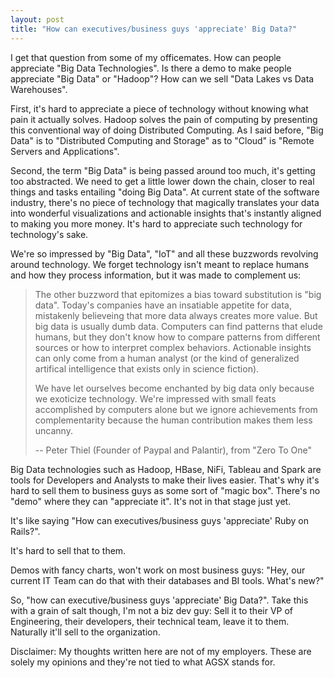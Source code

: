 ```yaml
---
layout: post
title: "How can executives/business guys 'appreciate' Big Data?"
---
```


I get that question from some of my officemates. How can people appreciate "Big Data Technologies". Is there a demo to make people appreciate "Big Data" or "Hadoop"? How can we sell "Data Lakes vs Data Warehouses".

First, it's hard to appreciate a piece of technology without knowing what pain it actually solves. Hadoop solves the pain of computing by presenting this conventional way of doing Distributed Computing. As I said before, "Big Data" is to "Distributed Computing and Storage" as to "Cloud" is "Remote Servers and Applications".

Second, the term "Big Data" is being passed around too much, it's getting too abstracted. We need to get a little lower down the chain, closer to real things and tasks entailing "doing Big Data". At current state of the software industry, there's no piece of technology that magically translates your data into wonderful visualizations and actionable insights that's instantly aligned to making you more money. It's hard to appreciate such technology for technology's sake. 

We're so impressed by "Big Data", "IoT" and all these buzzwords revolving around technology. We forget technology isn't meant to replace humans and how they process information, but it was made to complement us:

> The other buzzword that epitomizes a bias toward substitution is "big data". Today's companies have an insatiable appetite for data, mistakenly believeing that more data always creates more value. But big data is usually dumb data. Computers can find patterns that elude humans, but they don't know how to compare patterns from different sources or how to interpret complex behaviors. Actionable insights can only come from a human analyst (or the kind of generalized artifical intelligence that exists only in science fiction). 
>
> We have let ourselves become enchanted by big data only because we exoticize technology. We're impressed with small feats accomplished by computers alone but we ignore achievements from complementarity because the human contribution makes them less uncanny. 
> 
> -- Peter Thiel (Founder of Paypal and Palantir), from "Zero To One"

Big Data technologies such as Hadoop, HBase, NiFi, Tableau and Spark are tools for Developers and Analysts to make their lives easier. That's why it's hard to sell them to business guys as some sort of "magic box". There's no "demo" where they can "appreciate it". It's not in that stage just yet.

It's like saying "How can executives/business guys 'appreciate' Ruby on Rails?". 

It's hard to sell that to them. 

Demos with fancy charts, won't work on most business guys: "Hey, our current IT Team can do that with their databases and BI tools. What's new?"

So, "how can executive/business guys 'appreciate' Big Data?". Take this with a grain of salt though, I'm not a biz dev guy: Sell it to their VP of Engineering, their developers, their technical team, leave it to them. Naturally it'll sell to the organization.

Disclaimer: My thoughts written here are not of my employers. These are solely my opinions and they're not tied to what AGSX stands for.